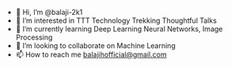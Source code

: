 - 👋 Hi, I’m @balaji-2k1
- 👀 I’m interested in TTT Technology Trekking Thoughtful Talks 
- 🌱 I’m currently learning Deep Learning Neural Networks, Image Processing
- 💞️ I’m looking to collaborate on Machine Learning
- 📫 How to reach me balajihofficial@gmail.com

<!---
balaji-2k1/balaji-2k1 is a ✨ special ✨ repository because its `README.md` (this file) appears on your GitHub profile.
You can click the Preview link to take a look at your changes.
--->
